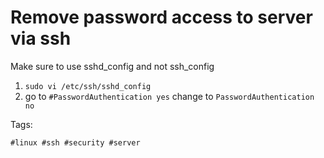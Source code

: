 # Remove password access to server via ssh

Make sure to use sshd_config and not ssh_config

1. `sudo vi /etc/ssh/sshd_config`
1. go to `#PasswordAuthentication yes` change to `PasswordAuthentication no`

Tags:

    #linux #ssh #security #server
